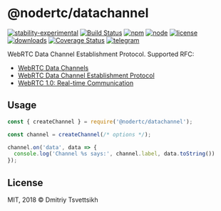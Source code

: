 # @nodertc/datachannel

[![stability-experimental](https://img.shields.io/badge/stability-experimental-orange.svg)](https://github.com/emersion/stability-badges#experimental)
[![Build Status](https://travis-ci.com/nodertc/datachannel.svg?branch=master)](https://travis-ci.com/nodertc/datachannel)
[![npm](https://img.shields.io/npm/v/@nodertc/datachannel.svg)](https://www.npmjs.com/package/@nodertc/datachannel)
[![node](https://img.shields.io/node/v/@nodertc/datachannel.svg)](https://www.npmjs.com/package/@nodertc/datachannel)
[![license](https://img.shields.io/npm/l/@nodertc/datachannel.svg)](https://www.npmjs.com/package/@nodertc/datachannel)
[![downloads](https://img.shields.io/npm/dm/@nodertc/datachannel.svg)](https://www.npmjs.com/package/@nodertc/datachannel)
[![Coverage Status](https://coveralls.io/repos/github/nodertc/datachannel/badge.svg?branch=master)](https://coveralls.io/github/nodertc/datachannel?branch=master)
[![telegram](https://img.shields.io/badge/telegram-nodertc-brightgreen.svg)](https://t.me/nodertc)

WebRTC Data Channel Establishment Protocol. Supported RFC:

* [WebRTC Data Channels](https://tools.ietf.org/html/draft-ietf-rtcweb-data-channel-13)
* [WebRTC Data Channel Establishment Protocol](https://tools.ietf.org/html/draft-ietf-rtcweb-data-protocol-09)
* [WebRTC 1.0: Real-time Communication](https://www.w3.org/TR/webrtc/#peer-to-peer-data-api)

## Usage

```js
const { createChannel } = require('@nodertc/datachannel');

const channel = createChannel(/* options */);

channel.on('data', data => {
  console.log('Channel %s says:', channel.label, data.toString())
});
```

## License

MIT, 2018 &copy; Dmitriy Tsvettsikh
